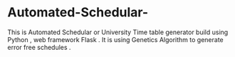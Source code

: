 # Automated-Schedular-

This is Automated Schedular or University Time table generator build using Python , web framework Flask .
It is using Genetics Algorithm to generate error free schedules .
